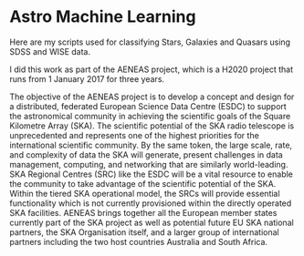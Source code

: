 # Astro Machine Learning
Here are my scripts used for classifying Stars, Galaxies and Quasars using SDSS and WISE data.

I did this work as part of the AENEAS project, which is a H2020 project that runs from 1 January 2017 for three years.

The objective of the AENEAS project is to develop a concept and design for a distributed, federated European Science Data Centre (ESDC) to support the astronomical community in achieving the scientific goals of the Square Kilometre Array (SKA). The scientific potential of the SKA radio telescope is unprecedented and represents one of the highest priorities for the international scientific community. By the same token, the large scale, rate, and complexity of data the SKA will generate, present challenges in data management, computing, and networking that are similarly world-leading. SKA Regional Centres (SRC) like the ESDC will be a vital resource to enable the community to take advantage of the scientific potential of the SKA. Within the tiered SKA operational model, the SRCs will provide essential functionality which is not currently provisioned within the directly operated SKA facilities. AENEAS brings together all the European member states currently part of the SKA project as well as potential future EU SKA national partners, the SKA Organisation itself, and a larger group of international partners including the two host countries Australia and South Africa.
